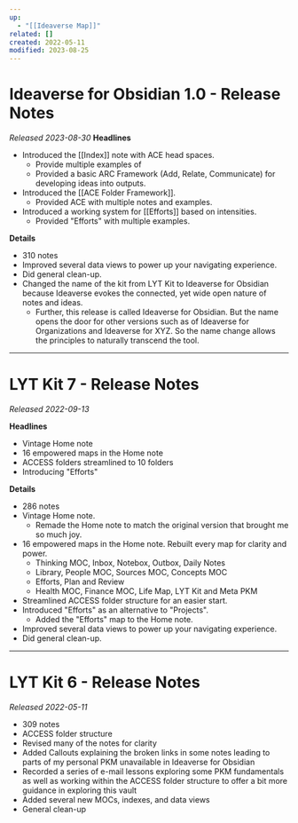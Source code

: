 ```yaml
---
up:
  - "[[Ideaverse Map]]"
related: []
created: 2022-05-11
modified: 2023-08-25
---
```


# Ideaverse for Obsidian 1.0 - Release Notes
*Released 2023-08-30*
**Headlines**
- Introduced the [[Index]] note with ACE head spaces.
	- Provide multiple examples of 
	- Provided a basic ARC Framework (Add, Relate, Communicate) for developing ideas into outputs.
- Introduced the [[ACE Folder Framework]].
	- Provided ACE with multiple notes and examples.
- Introduced a working system for [[Efforts]] based on intensities. 
	- Provided "Efforts" with multiple examples.

**Details**
- 310 notes 
- Improved several data views to power up your navigating experience.
- Did general clean-up. 
- Changed the name of the kit from LYT Kit to Ideaverse for Obsidian because Ideaverse evokes the connected, yet wide open nature of notes and ideas.
	- Further, this release is called Ideaverse for Obsidian. But the name opens the door for other versions such as of Ideaverse for Organizations and Ideaverse for XYZ. So the name change allows the principles to naturally transcend the tool. 


---

# LYT Kit 7 - Release Notes
*Released 2022-09-13*

**Headlines**
- Vintage Home note
- 16 empowered maps in the Home note
- ACCESS folders streamlined to 10 folders
- Introducing "Efforts"

**Details**
- 286 notes 
- Vintage Home note. 
	- Remade the Home note to match the original version that brought me so much joy.
- 16 empowered maps in the Home note. Rebuilt every map for clarity and power.
	- Thinking MOC, Inbox, Notebox, Outbox, Daily Notes
	- Library, People MOC, Sources MOC, Concepts MOC
	- Efforts, Plan and Review
	- Health MOC, Finance MOC, Life Map, LYT Kit and Meta PKM
- Streamlined ACCESS folder structure for an easier start.
- Introduced "Efforts" as an alternative to "Projects".
	- Added the "Efforts" map to the Home note.
- Improved several data views to power up your navigating experience.
- Did general clean-up. 

---

# LYT Kit 6 - Release Notes
*Released 2022-05-11*

- 309 notes
- ACCESS folder structure
- Revised many of the notes for clarity
- Added Callouts explaining the broken links in some notes leading to parts of my personal PKM unavailable in Ideaverse for Obsidian
- Recorded a series of e-mail lessons exploring some PKM fundamentals as well as working within the ACCESS folder structure to offer a bit more guidance in exploring this vault
- Added several new MOCs, indexes, and data views
- General clean-up